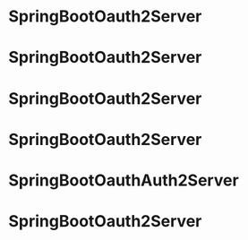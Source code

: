 # SpringBootOauth2Server
# SpringBootOauth2Server
# SpringBootOauth2Server
# SpringBootOauth2Server
# SpringBootOauthAuth2Server
# SpringBootOauth2Server
